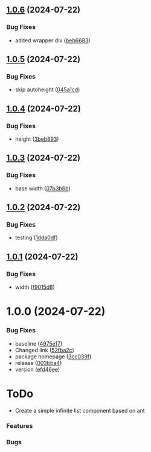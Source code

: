 ## [1.0.6](https://github.com/sjhoeksma/lowcoder-comp-infinite-list/compare/v1.0.5...v1.0.6) (2024-07-22)


### Bug Fixes

* added wrapper div ([beb6683](https://github.com/sjhoeksma/lowcoder-comp-infinite-list/commit/beb6683ab2376ae0b294fc22c3ea754a6a3761bf))

## [1.0.5](https://github.com/sjhoeksma/lowcoder-comp-infinite-list/compare/v1.0.4...v1.0.5) (2024-07-22)


### Bug Fixes

* skip autoheight ([045a1cd](https://github.com/sjhoeksma/lowcoder-comp-infinite-list/commit/045a1cd490f9c0b3174a548b91050d209a223c04))

## [1.0.4](https://github.com/sjhoeksma/lowcoder-comp-infinite-list/compare/v1.0.3...v1.0.4) (2024-07-22)


### Bug Fixes

* height ([3beb893](https://github.com/sjhoeksma/lowcoder-comp-infinite-list/commit/3beb893f09797d456d80c845715acbb5392fe10d))

## [1.0.3](https://github.com/sjhoeksma/lowcoder-comp-infinite-list/compare/v1.0.2...v1.0.3) (2024-07-22)


### Bug Fixes

* base width ([07b3b6b](https://github.com/sjhoeksma/lowcoder-comp-infinite-list/commit/07b3b6b5ea2f5a3cc7f559261f98fd5a3797cb36))

## [1.0.2](https://github.com/sjhoeksma/lowcoder-comp-infinite-list/compare/v1.0.1...v1.0.2) (2024-07-22)


### Bug Fixes

* testing ([1dda0df](https://github.com/sjhoeksma/lowcoder-comp-infinite-list/commit/1dda0df8c0763d4eead2f3ac5bb587860979f22a))

## [1.0.1](https://github.com/sjhoeksma/lowcoder-comp-infinite-list/compare/v1.0.0...v1.0.1) (2024-07-22)


### Bug Fixes

* width ([f9015d8](https://github.com/sjhoeksma/lowcoder-comp-infinite-list/commit/f9015d87a192f9b4adf7b33708f23e02a484e4a6))

# 1.0.0 (2024-07-22)


### Bug Fixes

* baseline ([4975e17](https://github.com/sjhoeksma/lowcoder-comp-infinite-list/commit/4975e17ea18246019486db7ce766305ef3536b16))
* Changed link ([52fba2c](https://github.com/sjhoeksma/lowcoder-comp-infinite-list/commit/52fba2c65cbdf7162168d434be013f991b3e42c3))
* package homepage ([3cc039f](https://github.com/sjhoeksma/lowcoder-comp-infinite-list/commit/3cc039ff135e7c87c3ad776dace9ce493026d808))
* release ([003bba4](https://github.com/sjhoeksma/lowcoder-comp-infinite-list/commit/003bba4fd1e8b17e37ff34bf261d446d0c620666))
* version ([efd46ee](https://github.com/sjhoeksma/lowcoder-comp-infinite-list/commit/efd46eebe5d7aec08ea2af3d888dbfeb17743e56))

# ToDo
* Create a simple infinite list component based on ant

### Features

### Bugs
